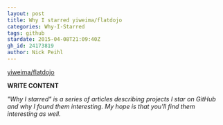 ```yaml
---
layout: post
title: Why I starred yiweima/flatdojo
categories: Why-I-Starred
tags: github
stardate: 2015-04-08T21:09:40Z
gh_id: 24173819
author: Nick Peihl
---
```


[yiweima/flatdojo](star.repo.html_url)

**WRITE CONTENT**

*"Why I starred" is a series of articles describing projects I star on GitHub and why I found them interesting. My hope is that you'll find them interesting as well.*

